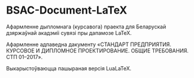 # BSAC-Document-LaTeX

Афармленне дыпломнага (курсавога) праекта для Беларускай дзяржаўнай акадэміі сувязі пры дапамозе LaTeX.

Афармленне адпаведна дакументу «СТАНДАРТ ПРЕДПРИЯТИЯ. КУРСОВОЕ И ДИПЛОМНОЕ ПРОЕКТИРОВАНИЕ. ОБЩИЕ ТРЕБОВАНИЯ. СТП 01–2017».

Выкарыстоўваюцца пашыраная версія LuaLaTeX.
